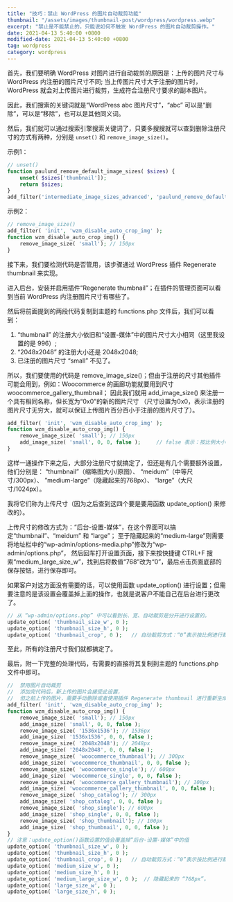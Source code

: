 ```yaml
---
title: "技巧：禁止 WordPress 的图片自动裁剪功能"
thumbnail: "/assets/images/thumbnail-post/wordpress/wordpress.webp"
excerpt: "禁止是不能禁止的，只能说如何不触发 WordPress 的图片自动裁剪操作。"
date: 2021-04-13 5:40:00 +0800
modified-date: 2021-04-13 5:40:00 +0800
tag: wordpress
category: wordpress
---
```


首先，我们要明确 WordPress 对图片进行自动裁剪的原因是：上传的图片尺寸与 WordPress 内注册的图片尺寸不同;
当上传图片尺寸大于注册的图片时，WordPress 就会对上传图片进行裁剪，生成符合注册尺寸要求的副本图片。

因此，我们搜索的关键词就是“WordPress abc 图片尺寸”，“abc” 可以是“删除”，可以是“移除”，也可以是其他同义词。

然后，我们就可以通过搜索引擎搜索关键词了，只要多搜搜就可以查到删除注册尺寸的方式有两种，分别是 <code>unset()</code> 和 <code>remove_image_size()</code>。

示例1：

```php
// unset()
function paulund_remove_default_image_sizes( $sizes) {
    unset( $sizes['thumbnail']);
    return $sizes;
}
add_filter('intermediate_image_sizes_advanced', 'paulund_remove_default_image_sizes');
```

示例2：

```php
// remove_image_size()
add_filter( 'init', 'wzm_disable_auto_crop_img' );
function wzm_disable_auto_crop_img() {
    remove_image_size( 'small'); // 150px
}
```

接下来，我们要检测代码是否管用，该步骤通过 WordPress 插件 Regenerate thumbnail 来实现。

进入后台，安装并启用插件“Regenerate thumbnail”；在插件的管理页面可以看到当前 WordPress 内注册图片尺寸有哪些了。

然后将前面提到的两段代码复制到主题的 functions.php 文件后，我们可以看到：

1. “thumbnail” 的注册大小依旧和“设置-媒体”中的图片尺寸大小相同（这里我设置的是 996）;
2. “2048x2048” 的注册大小还是 2048x2048;
3. 已注册的图片尺寸 “small” 不见了。

所以，我们要使用的代码是 remove_image_size()；但由于注册的尺寸其他插件可能会用到，例如：Woocommerce 的画廊功能就要用到尺寸 woocommerce_gallery_thumbnail； 
因此我们就用 add_image_size() 来注册一个具有相同名称，但长宽为“0x0”的新的图片尺寸 （尺寸设置为0x0，表示注册的图片尺寸无穷大，就可以保证上传图片百分百小于注册的图片尺寸了）。

```php
add_filter( 'init', 'wzm_disable_auto_crop_img' );
function wzm_disable_auto_crop_img() {
    remove_image_size( 'small'); // 150px
    add_image_size( 'small', 0, 0, false );     // false 表示：按比例大小裁剪；true 表示：直接裁剪。
}
```

这样一通操作下来之后，大部分注册尺寸就搞定了，但还是有几个需要额外设置，他们分别是：
“thumbnail”（缩略图大小/原图）、 “meidum”（中等尺寸/300px）、 ”medium-large”（隐藏起来的768px）、 “large”（大尺寸/1024px）。 

我将它们称为上传尺寸（因为之后查到这四个要是要用函数 update_option() 来修改的）。

上传尺寸的修改方式为：“后台-设置-媒体”，在这个界面可以搞定“thumbnail”、“meidum” 和 “large”；
至于隐藏起来的“medium-large”则需要将地址栏中的“wp-admin/options-media.php”修改为“wp-admin/options.php”，
然后回车打开设置页面，接下来按快捷键 CTRL+F 搜索“medium_large_size_w”，找到后将数值“768”改为“0”，最后点击页面底部的保存按钮，进行保存即可。

如果客户对这方面没有需要的话，可以使用函数 update_option() 进行设置；但需要注意的是该设置会覆盖掉上面的操作，也就是说客户不能自己在后台进行更改了。

```php
// 从 “wp-admin/options.php” 中可以看到长、宽、自动裁剪是分开进行设置的。
update_option( 'thumbnail_size_w', 0 );
update_option( 'thumbnail_size_h', 0 );
update_option( 'thumbnail_crop', 0 );   // 自动裁剪方式：“0”表示按比例进行裁剪；“1”表示直接裁剪。
```

至此，所有的注册尺寸我们就都搞定了。

最后，附一下完整的处理代码，有需要的直接将其复制到主题的 functions.php 文件中即可。

```php
//  禁用图片自动裁剪
//  添加完代码后，新上传的图片会接受此设置，
//  但之前上传的图片，需要手动删除或者使用插件 Regenerate thumbnail 进行重新生成。
add_filter( 'init', 'wzm_disable_auto_crop_img' );
function wzm_disable_auto_crop_img() {
    remove_image_size( 'small'); // 150px
    add_image_size( 'small', 0, 0, false );
    remove_image_size( '1536x1536'); // 1536px
    add_image_size( '1536x1536', 0, 0, false );
    remove_image_size( '2048x2048'); // 2048px
    add_image_size( '2048x2048', 0, 0, false );
    remove_image_size( 'woocommerce_thumbnail'); // 300px
    add_image_size( 'woocommerce_thumbnail', 0, 0, false );
    remove_image_size( 'woocommerce_single'); // 600px
    add_image_size( 'woocommerce_single', 0, 0, false );
    remove_image_size( 'woocommerce_gallery_thumbnail'); // 100px
    add_image_size( 'woocommerce_gallery_thumbnail', 0, 0, false );
    remove_image_size( 'shop_catalog'); // 300px
    add_image_size( 'shop_catalog', 0, 0, false );
    remove_image_size( 'shop_single'); // 600px
    add_image_size( 'shop_single', 0, 0, false );
    remove_image_size( 'shop_thumbnail'); // 100px
    add_image_size( 'shop_thumbnail', 0, 0, false );
}
// 注意：update_option()函数设置的值会覆盖掉“后台-设置-媒体”中的值
update_option( 'thumbnail_size_w', 0 );
update_option( 'thumbnail_size_h', 0 );
update_option( 'thumbnail_crop', 0 );   // 自动裁剪方式：“0”表示按比例进行裁剪；“1”表示直接裁剪。
update_option( 'medium_size_w', 0 );
update_option( 'medium_size_h', 0 );
update_option( 'medium_large_size_w', 0 );  // 隐藏起来的 “768px”。
update_option( 'large_size_w', 0 );
update_option( 'large_size_h', 0 );
```